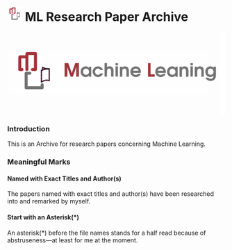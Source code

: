# <img src="https://github.com/ChenZhouUC/ML_ResearchPaperArchive/blob/master/assets/ml.png" height="35" alt="logo"/> ML Research Paper Archive

<div align=center>
<img src="https://github.com/ChenZhouUC/ML_ResearchPaperArchive/blob/master/assets/ML_concept.png" alt="concept" width="600" align="center"/>
</div>

### Introduction

This is an Archive for research papers concerning Machine Learning.

### Meaningful Marks

#### Named with Exact Titles and Author(s)

The papers named with exact titles and author(s) have been researched into and remarked by myself.

#### Start with an Asterisk(*)

An asterisk(*) before the file names stands for a half read because of abstruseness—at least for me at the moment.
